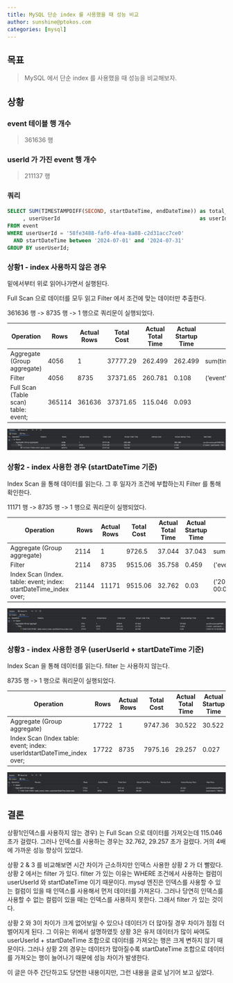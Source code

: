 ```yaml
---
title: MySQL 단순 index 를 사용했을 때 성능 비교
author: sunshine@ptokos.com
categories: [mysql]
---
```


## 목표
> MySQL 에서 단순 index 를 사용했을 때 성능을 비교해보자.

## 상황
### event 테이블 행 개수
> 361636 행

### userId 가 가진 event 행 개수
> 211137 행

### 쿼리
```sql
SELECT SUM(TIMESTAMPDIFF(SECOND, startDateTime, endDateTime)) as total_time
     , userUserId                                             as userId
FROM event
WHERE userUserId = '58fe3488-faf0-4fea-8a88-c2d31acc7ce0'
  AND startDateTime between '2024-07-01' and '2024-07-31'
GROUP BY userUserId;
```

### 상황1 - index 사용하지 않은 경우

밑에서부터 위로 읽어나가면서 실행된다.

Full Scan 으로 데이터를 모두 읽고  Filter 에서 조건에 맞는 데이터만 추출한다.

361636 행 -> 8735 행 -> 1 행으로 쿼리문이 실행되었다.

| Operation                        | Rows   | Actual Rows | Total Cost | Actual Total Time  | Actual Startup Time | Raw Desc                          |
|----------------------------------|--------|-------------|------------|-------------------|---------------------|-----------------------------------|
| Aggregate (Group aggregate)      | 4056   | 1           | 37777.29   | 262.499           | 262.499      | sum(timestampdiff(SECON..         |
| Filter                           | 4056   | 8735        | 37371.65   | 260.781           | 0.108        | (‘event’.userUserid = ‘58...     |
| Full Scan (Table scan) table: event; | 365114 | 361636      | 37371.65   | 115.046           | 0.093        |                                   |

![index-사용하지-않은-경우.png](/assets/img/mysql/mysql-simple-index-1.png)


### 상황2 - index 사용한 경우 (startDateTime 기준)
Index Scan 을 통해 데이터를 읽는다. 그 후 일자가 조건에 부합하는지 Filter 를 통해 확인한다.

11171 행 -> 8735 행 -> 1 행으로 쿼리문이 실행되었다.

| Operation                                | Rows | Actual Rows | Total Cost | Actual Total Time  | Actual Startup Time | Raw Desc                           |
|------------------------------------------|------|-------------|------------|-------------------|---------------------|------------------------------------|
| Aggregate (Group aggregate)              | 2114 | 1           | 9726.5     | 37.044            | 37.043     | sum(timestampdiff(SE...            |
| Filter                                   | 2114 | 8735        | 9515.06    | 35.758            | 0.459       | ('event'.userUserid = ...          |
| Index Scan (Index. table: event; index: startDateTime_index over; | 21144 | 11171      | 9515.06    | 32.762            | 0.03         | ('2024-07-31 00:00:00', ...        |

![index-사용한-경우-1.png](/assets/img/mysql/mysql-simple-index-2.png)

### 상황3 - index 사용한 경우 (userUserId + startDateTime 기준)

Index Scan 을 통해 데이터를 읽는다. filter 는 사용하지 않는다.

8735 행 -> 1 행으로 쿼리문이 실행되었다.

| Operation                                                        | Rows | Actual Rows | Total Cost | Actual Total Time | Actual Startup Time | Raw Desc                           |
|------------------------------------------------------------------|------|-------------|------------|-------------------|-------------|------------------------------------|
| Aggregate (Group aggregate)                                      | 17722 | 1          | 9747.36    | 30.522            | 30.522      | sum(timestampdiff(SE...            |
| Index Scan (Index table: event; index: userIdstartDateTime_index over; | 17722 | 8735       | 7975.16    | 29.257            | 0.027       | (userUserId = '58fe34...            |

![index-사용한-경우-2.png](/assets/img/mysql/mysql-simple-index-3.png)


## 결론
상황1(인덱스를 사용하지 않는 경우) 는 Full Scan 으로 데이터를 가져오는데 115.046 초가 걸렸다. 
그러나 인덱스를 사용하는 경우는 32.762, 29.257 초가 걸렸다. 거의 4배에 가까운 성능 향상이 있었다. 

상황 2 & 3 를 비교해보면 시간 차이가 근소하지만 인덱스 사용한 상황 2 가 더 빨랐다.
상황 2 에서는 filter 가 있다. filter 가 있는 이유는 WHERE 조건에서 사용하는 컬럼이 userUserId 와 startDateTime 이기 때문이다.
mysql 엔진은 인덱스를 사용할 수 있는 컬럼이 있을 때 인덱스를 사용해서 먼저 데이터를 가져온다.
그러나 당연히 인덱스를 사용할 수 없는 컬럼이 있을 때는 인덱스를 사용하지 못한다. 그래서 filter 가 있는 것이다.

상황 2 와 3이 차이가 크게 없어보일 수 있으나 데이터가 더 많아질 경우 차이가 점점 더 벌어지게 된다.
그 이유는 위에서 설명하였듯 상황 3은 유저 데이터가 많이 싸여도 userUserId + startDateTime 조합으로 데이터를 가져오는 행은 크게 변하지 않기 때문이다.
그러나 상황 2의 경우는 데이터가 많아질수록 startDateTime 조합으로 데이터를 가져오는 행이 늘어나기 때문에 성능 차이가 발생한다.

이 글은 아주 간단하고도 당연한 내용이지만, 그런 내용을 글로 남기어 보고 싶었다.


